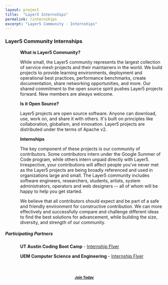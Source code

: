 ```yaml
---
layout: project
title:  "Layer5 Internships"
permalink: /internships
excerpt: "Layer5 Community - Internships"
---
```

<div style="z-index:20;">
<h3 class="black-text"> Layer5 Community Internships</h3>
    <p>  
       <ul>
         <ol><b>What is Layer5 Community?</b></ol>
         <ol>While small, the Layer5 community represents the largest collection of service mesh projects and their maintainers in the world. We build projects to provide learning environments, deployment and operational best practices, performance benchmarks, create documentation, share networking opportunities, and more. Our shared commitment to the open source spirit pushes Layer5 projects forward. New members are always welcome.
         </ol>
       </ul>
       <ul>
          <ol><b>Is it Open Source?</b></ol>
            <ol> Layer5 projects are open source software. Anyone can download, use, work on, and share it with others. It's built on principles like collaboration, globalism, and innovation. Layer5 projects are distributed under the terms of Apache v2. </ol>
        </ul>
        <ul>
            <ol><b>Internships</b></ol>
            <ol> The key component of these projects is our community of contributors. Some contributors intern under the Google Summer of Code program, while others intern unpaid directly with Layer5. Irrespective, your contributions will affect people you've never met as the Layer5 projects are being broadly referenced and used in organizations large and small. The Layer5 community includes software engineers, researchers, students, artists, system administrators, operators and web designers -- all of whom will be happy to help you get started.
            </ol>
        </ul>
        <ul><ol> We believe that all contributors should expect and be part of a safe and friendly environment for constructive contribution. We can more effectively and successfully compare and challenge different ideas to find the best solutions for advancement, while building the size, diversity, and strength of our community.
         </ol>
     </ul>
    </p>
    <p>
    <h5 class="black-text">Participating Partners</h5>
     <ul>
       <ol><b>UT Austin Coding Boot Camp</b> - <a href="/assets/careers/internships/UT%20Austin%20Boot%20Camp%20-%20Meshery%20Flyer.pdf">Internship Flyer</a></ol>
       <ol><b>UEM Computer Science and Engineering</b> - <a href="/assets/careers/internships/UEM%20Jaipur%20-%20Meshery%20Flyer.pdf">Internship Flyer</a></ol>
    </ul>
     </p>
 <!-- Internships 2019 -->
      <div style="flex-grow: .25;"></div><p>&nbsp;</p>
      <div id="gsoc-2019" class="card-content" style="position:relative;float:center;vertical-align: bottom;" >
          <h3 style="text-align:center;color:aliceblue;">
              <a style="font-size:.7em;padding-bottom:40px;padding-top:10px;width:300px;" 
                class="waves-effect waves-dark btn white-text darken-2 l5-light-blue z-depth-4"
                 href="https://summerofcode.withgoogle.com/get-started/">Join Today</a> </h3>
      </div>
</div>